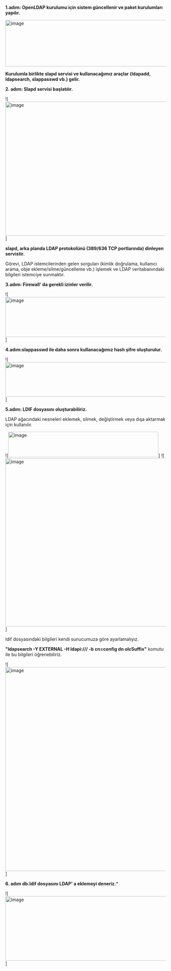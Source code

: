 **1.adım: OpenLDAP kurulumu için sistem güncellenir ve paket kurulumları yapılır.**

<img width="975" height="146" alt="image" src="https://github.com/user-attachments/assets/d8fdd577-9204-44fe-b232-b08df41c03ab" />

**Kurulumla birlikte slapd servisi ve kullanacağımız araçlar (ldapadd, ldapsearch, slappasswd vb.) gelir.**

**2. adım: Slapd servisi başlatılır.**

![<img width="975" height="420" alt="image" src="https://github.com/user-attachments/assets/ee0e4046-494e-4a02-91fe-61fcf8ba6475" />]

**slapd, arka planda LDAP protokolünü (389/636 TCP portlarında) dinleyen servistir.**

Görevi, LDAP istemcilerinden gelen sorguları (kimlik doğrulama, kullanıcı arama, obje ekleme/silme/güncelleme vb.) işlemek ve LDAP veritabanındaki bilgileri istemciye sunmaktır.

**3.adım: Firewall' da gerekli izinler verilir.**

![<img width="875" height="125" alt="image" src="https://github.com/user-attachments/assets/23c47ae9-2c7b-4285-8604-79243c386492" />]

 **4.adım:slappasswd ile daha sonra kullanacağımız hash şifre oluşturulur.**

![<img width="555" height="108" alt="image" src="https://github.com/user-attachments/assets/7d4557de-3184-4553-a320-e98928e22e1b" />]

**5.adım: LDIF dosyasını oluşturabiliriz.**

LDAP ağacındaki nesneleri eklemek, silmek, değiştirmek veya dışa aktarmak için kullanılır.

![<img width="472" height="80" alt="image" src="https://github.com/user-attachments/assets/b2681ec8-5dc0-4a73-922a-7d4710faaca3" />]
![<img width="847" height="527" alt="image" src="https://github.com/user-attachments/assets/064841ad-7595-45e6-84de-54e57666cb1e" />]

ldif dosyasındaki bilgileri kendi sunucumuza göre ayarlamalıyız.

**"ldapsearch -Y EXTERNAL -H ldapi:/// -b cn=config dn olcSuffix"** komutu ile bu bilgileri öğrenebiliriz.

![<img width="975" height="639" alt="image" src="https://github.com/user-attachments/assets/7d7f7dd9-db56-4914-ac51-0375f4c76f07" />]

**6. adım db.ldif dosyasını LDAP' a eklemeyi deneriz.***

![<img width="975" height="202" alt="image" src="https://github.com/user-attachments/assets/9818fa14-8fe4-4ad4-9281-f4123a2e24db" />]
